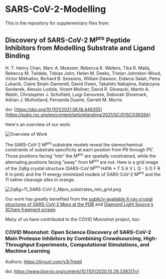 # SARS-CoV-2-Modelling
This is the repository for supplementary files from:

## Discovery of SARS-CoV-2 M<sup>pro</sup> Peptide Inhibitors from Modelling Substrate and Ligand Binding

H. T. Henry Chan, Marc A. Moesser, Rebecca K. Walters, Tika R. Malla, Rebecca M. Twidale, Tobias John, Helen M. Deeks, Tristan Johnston-Wood, Victor Mikhailov, Richard B. Sessions, William Dawson, Eidarus Salah, Petra Lukacik, Claire Strain-Damerell, David Owen, Takahito Nakajima, Katarzyna Swiderek, Alessio Lodola, Vicent Moliner, David R. Glowacki, Martin A. Walsh, Christopher J. Schofield, Luigi Genovese, Deborah Shoemark, Adrian J. Mulholland, Fernanda Duarte, Garrett M. Morris

doi: [https://doi.org/10.1101/2021.06.18.446355](https://pubs.rsc.org/en/content/articlelanding/2021/SC/D1SC03628A)

Here's an overview of our work:

![Overview of Work](https://ndownloader.figstatic.com/files/28545915/preview/28545915/preview.jpg)

The SARS-CoV-2 M<sup>pro</sup>:substrate models reveal the stereochemical constraints of substrate specificity at each position from P6 through P5’. Those positions facing “into” the M<sup>pro</sup> are spatially constrained, while the alternating positions facing “away” from M<sup>pro</sup> are not. Here is a grid image of the 2q6g crystal structure (SARS-CoV M<sup>pro</sup> H41A + T S A V L Q - S G F R K in pink) and the 11 energy minimized models of SARS-CoV-2 M<sup>pro</sup> and the 11 native cleavage sites in orange.

![2q6g+11_SARS-CoV-2_Mpro_substrates_min_grid.png](https://ndownloader.figstatic.com/files/28545765/preview/28545765/preview.jpg)

Our work has greatly benefited from the [publicly-available X-ray crystal structures of SARS-CoV-2 Mpro at the PDB](https://www.rcsb.org/news?year=2020&article=5e74d55d2d410731e9944f52&feature=true) and [Diamond Light Source's XChem fragment screen](https://www.diamond.ac.uk/covid-19/for-scientists/Main-protease-structure-and-XChem.html).

Many of us have contributed to the COVID Moonshot project, too:

### COVID Moonshot: Open Science Discovery of SARS-CoV-2 Main Protease Inhibitors by Combining Crowdsourcing, High-Throughput Experiments, Computational Simulations, and Machine Learning

Authors: https://tinyurl.com/y3r7redd

doi: https://www.biorxiv.org/content/10.1101/2020.10.29.339317v1
